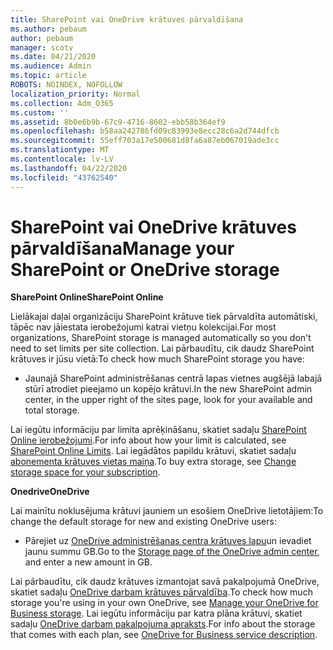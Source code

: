 ```yaml
---
title: SharePoint vai OneDrive krātuves pārvaldīšana
ms.author: pebaum
author: pebaum
manager: scotv
ms.date: 04/21/2020
ms.audience: Admin
ms.topic: article
ROBOTS: NOINDEX, NOFOLLOW
localization_priority: Normal
ms.collection: Adm_O365
ms.custom: ''
ms.assetid: 8b0e6b9b-67c9-4716-8602-ebb58b364ef9
ms.openlocfilehash: b58aa242786fd09c83993e8ecc28c6a2d744dfcb
ms.sourcegitcommit: 55eff703a17e500681d8fa6a87eb067019ade3cc
ms.translationtype: MT
ms.contentlocale: lv-LV
ms.lasthandoff: 04/22/2020
ms.locfileid: "43762540"
---
```

# <a name="manage-your-sharepoint-or-onedrive-storage"></a><span data-ttu-id="65828-102">SharePoint vai OneDrive krātuves pārvaldīšana</span><span class="sxs-lookup"><span data-stu-id="65828-102">Manage your SharePoint or OneDrive storage</span></span>

 <span data-ttu-id="65828-103">**SharePoint Online**</span><span class="sxs-lookup"><span data-stu-id="65828-103">**SharePoint Online**</span></span>
  
<span data-ttu-id="65828-104">Lielākajai daļai organizāciju SharePoint krātuve tiek pārvaldīta automātiski, tāpēc nav jāiestata ierobežojumi katrai vietņu kolekcijai.</span><span class="sxs-lookup"><span data-stu-id="65828-104">For most organizations, SharePoint storage is managed automatically so you don't need to set limits per site collection.</span></span> <span data-ttu-id="65828-105">Lai pārbaudītu, cik daudz SharePoint krātuves ir jūsu vietā:</span><span class="sxs-lookup"><span data-stu-id="65828-105">To check how much SharePoint storage you have:</span></span>
  
- <span data-ttu-id="65828-106">Jaunajā SharePoint administrēšanas centrā lapas vietnes augšējā labajā stūrī atrodiet pieejamo un kopējo krātuvi.</span><span class="sxs-lookup"><span data-stu-id="65828-106">In the new SharePoint admin center, in the upper right of the sites page, look for your available and total storage.</span></span>
    
<span data-ttu-id="65828-107">Lai iegūtu informāciju par limita aprēķināšanu, skatiet sadaļu [SharePoint Online ierobežojumi](https://go.microsoft.com/fwlink/p/?LinkID=856113).</span><span class="sxs-lookup"><span data-stu-id="65828-107">For info about how your limit is calculated, see [SharePoint Online Limits](https://go.microsoft.com/fwlink/p/?LinkID=856113).</span></span> <span data-ttu-id="65828-108">Lai iegādātos papildu krātuvi, skatiet sadaļu [abonementa krātuves vietas maiņa](https://go.microsoft.com/fwlink/?linkid=866428).</span><span class="sxs-lookup"><span data-stu-id="65828-108">To buy extra storage, see [Change storage space for your subscription](https://go.microsoft.com/fwlink/?linkid=866428).</span></span>
  
 <span data-ttu-id="65828-109">**Onedrive**</span><span class="sxs-lookup"><span data-stu-id="65828-109">**OneDrive**</span></span>
  
<span data-ttu-id="65828-110">Lai mainītu noklusējuma krātuvi jauniem un esošiem OneDrive lietotājiem:</span><span class="sxs-lookup"><span data-stu-id="65828-110">To change the default storage for new and existing OneDrive users:</span></span>
  
- <span data-ttu-id="65828-111">Pārejiet uz [OneDrive administrēšanas centra krātuves lapu](https://admin.onedrive.com/?v=StorageSettings)un ievadiet jaunu summu GB.</span><span class="sxs-lookup"><span data-stu-id="65828-111">Go to the [Storage page of the OneDrive admin center](https://admin.onedrive.com/?v=StorageSettings), and enter a new amount in GB.</span></span>
    
<span data-ttu-id="65828-112">Lai pārbaudītu, cik daudz krātuves izmantojat savā pakalpojumā OneDrive, skatiet sadaļu [OneDrive darbam krātuves pārvaldība](https://go.microsoft.com/fwlink/?linkid=866429).</span><span class="sxs-lookup"><span data-stu-id="65828-112">To check how much storage you're using in your own OneDrive, see [Manage your OneDrive for Business storage](https://go.microsoft.com/fwlink/?linkid=866429).</span></span> <span data-ttu-id="65828-113">Lai iegūtu informāciju par katra plāna krātuvi, skatiet sadaļu [OneDrive darbam pakalpojuma apraksts](https://go.microsoft.com/fwlink/p/?LinkID=826071).</span><span class="sxs-lookup"><span data-stu-id="65828-113">For info about the storage that comes with each plan, see [OneDrive for Business service description](https://go.microsoft.com/fwlink/p/?LinkID=826071).</span></span>
  

